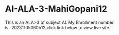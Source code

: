 # AI-ALA-3-MahiGopani12
This is an ALA:-3 of subject AI. My Enrollment number is:-20231105060512,click link below to view live site.
